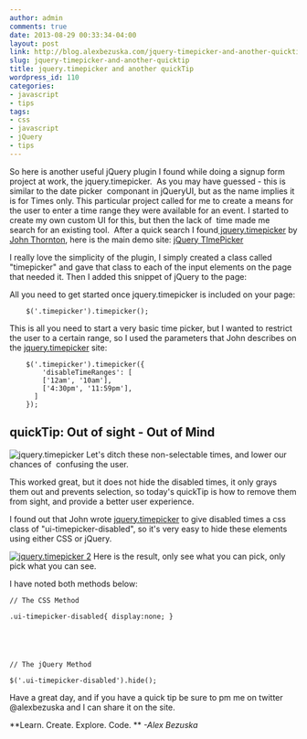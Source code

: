 ```yaml
---
author: admin
comments: true
date: 2013-08-29 00:33:34-04:00
layout: post
link: http://blog.alexbezuska.com/jquery-timepicker-and-another-quicktip/
slug: jquery-timepicker-and-another-quicktip
title: jquery.timepicker and another quickTip
wordpress_id: 110
categories:
- javascript
- tips
tags:
- css
- javascript
- jQuery
- tips
---
```


So here is another useful jQuery plugin I found while doing a signup form project at work, the jquery.timepicker.  As you may have guessed - this is similar to the date picker  componant in jQueryUI, but as the name implies it is for Times only. This particular project called for me to create a means for the user to enter a time range they were available for an event. I started to create my own custom UI for this, but then the lack of  time made me search for an existing tool.  After a quick search I found[ jquery.timepicker](http://jonthornton.github.io/jquery-timepicker/) by [John Thornton](http://jonthornton.com/), here is the main demo site: [jQuery TImePicker](http://jonthornton.github.io/jquery-timepicker/)

I really love the simplicity of the plugin, I simply created a class called "timepicker" and gave that class to each of the input elements on the page that needed it.
Then I added this snippet of jQuery to the page:


All you need to get started once jquery.timepicker is included on your page:
```
    $('.timepicker').timepicker();
```

This is all you need to start a very basic time picker, but I wanted to restrict the user to a certain range, so I used the parameters that John describes on the [jquery.timepicker](http://jonthornton.github.io/jquery-timepicker/) site:

```    
    $('.timepicker').timepicker({
    	'disableTimeRanges': [
        ['12am', '10am'],
        ['4:30pm', '11:59pm'],
      ]
    });
```



## quickTip: Out of sight - Out of Mind


![jquery.timepicker](http://jslou.org/wp-content/uploads/2013/08/Screen-Shot-2013-08-28-at-7.01.31-PM.png)
Let's ditch these non-selectable times, and lower our chances of  confusing the user.


This worked great, but it does not hide the disabled times, it only grays them out and prevents selection, so today's quickTip is how to remove them from sight, and provide a better user experience.


I found out that John wrote [jquery.timepicker](http://jonthornton.github.io/jquery-timepicker/) to give disabled times a css class of "ui-timepicker-disabled", so it's very easy to hide these elements using either CSS or jQuery.

[![jquery.timepicker 2](http://jslou.org/wp-content/uploads/2013/08/Screen-Shot-2013-08-28-at-6.59.15-PM.png)](http://jslou.org/wp-content/uploads/2013/08/Screen-Shot-2013-08-28-at-6.59.15-PM.png)
Here is the result, only see what you can pick, only pick what you can see.


I have noted both methods below:




```
// The CSS Method

.ui-timepicker-disabled{ display:none; }





// The jQuery Method

$('.ui-timepicker-disabled').hide();
```

Have a great day, and if you have a quick tip be sure to pm me on twitter @alexbezuska and I can share it on the site.

**Learn. Create. Explore. Code. **
_-Alex Bezuska_
